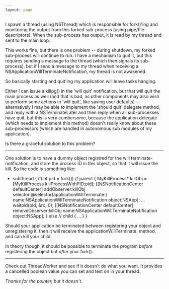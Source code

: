 ```yaml
---
layout: page
---
```


I spawn a thread (using NSThread) which is responsible for fork()'ing and monitoring the output from this forked sub-process (using pipe/file descriptors). When the sub-process has output, it is read by my thread and sent to the main loop.

This works fine, but there is one problem -- during shutdown, my forked sub-process will continue to run. I have a mechanism to quit it, but this requires sending a message to the thread (which then signals its sub-process), but if I send a message to my thread when receiving a NSApplicationWillTerminateNotification, my thread is not awakened.

So basically starting and quit'ing my application will leave tasks hanging.

Either I can issue a killpg() in the 'will quit' notification, but that will quit the main process as well (and that is bad, as other components may also wish to perform some actions in 'will quit', like saving user defaults) -- alternatively I may be able to implement the 'should quit' delegate method, and reply with a NSTerminateLater and then reply when all sub-processes have quit, but this is very cumbersome, because the application delegate (which needs to implement this method) doesn't really know about these sub-processors (which are handled in autonomous sub modules of my application).

Is there a graceful solution to this problem?

----

One solution is to have a dummy object registred for the will terminate-notification, and store the process ID in this object, so that it will issue the kill. So the code is something like:
    
+ subthread
{
   if(int pid = fork()) // parent
   {
      MyKillProcess* killObj = [MyKillProcess killProcessWithPID:pid];
      [[NSNotificationCenter defaultCenter] addObserver:killObj
        selector:@selector(applicationWillTerminate:)
        name:NSApplicationWillTerminateNotification object:NSApp];
      ...
      waitpid(pid, &rc, 0);
      [[NSNotificationCenter defaultCenter] removeObserver:killObj
        name:NSApplicationWillTerminateNotification object:NSApp];
   }
   else // child
   {
      ...
   }
}


Should your application be terminated between registering your object and unregistering it, then it will receive the applicationWillTerminate: method, and can kill your child.

In theory though, it should be possible to terminate the program *before* registering the object but *after* your fork().

----

Check out ThreadWorker and see if it doesn't do what you want. It provides a     cancelled boolean value  you can set and test on in your thread.

*Thanks for the pointer, but it doesn't.*
